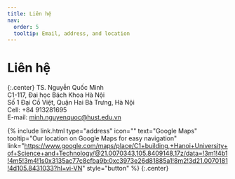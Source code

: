 ```yaml
---
title: Liên hệ
nav:
  order: 5
  tooltip: Email, address, and location
---
```


# <i class="fas fa-envelope"></i>Liên hệ

{:.center}
TS. Nguyễn Quốc Minh<br>
C1-117, Đai học Bách Khoa Hà Nội<br>
Số 1 Đại Cồ Việt, Quận Hai Bà Trưng, Hà Nội<br>
Cell: +84 913281695<br>
E-mail: minh.nguyenquoc@hust.edu.vn

{%
  include link.html
  type="address"
  icon=""
  text="Google Maps"
  tooltip="Our location on Google Maps for easy navigation"
  link="https://www.google.com/maps/place/C1+building,+Hanoi+University+of+Science+and+Technology/@21.0070343,105.8409148,17z/data=!3m1!4b1!4m5!3m4!1s0x3135ac77c8cfba9b:0xc3973e26d81885a1!8m2!3d21.0070181!4d105.8431033?hl=vi-VN"
  style="button"
%}
{:.center}
